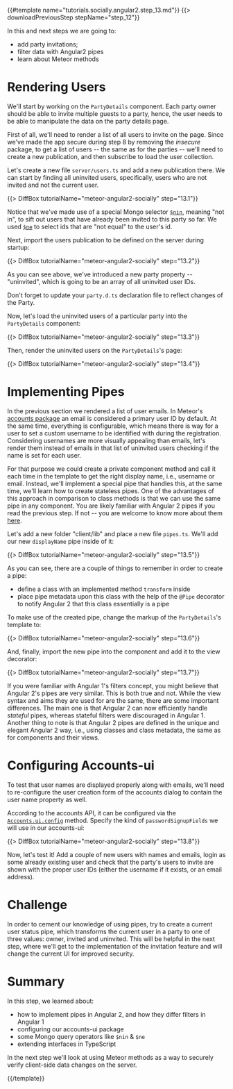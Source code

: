 {{#template name="tutorials.socially.angular2.step_13.md"}} {{> downloadPreviousStep stepName="step_12"}}

In this and next steps we are going to:

- add party invitations;
- filter data with Angular2 pipes
- learn about Meteor methods

# Rendering Users

We'll start by working on the `PartyDetails` component. Each party owner should be able to invite multiple guests to a party, hence, the user needs to be able to manipulate the data on the party details page.

First of all, we'll need to render a list of all users to invite on the page. Since we've made the app secure during step 8 by removing the _insecure_ package, to get a list of users -- the same as for the parties -- we'll need to create a new publication, and then subscribe to load the user collection.

Let's create a new file `server/users.ts` and add a new publication there. We can start by finding all uninvited users, specifically, users who are not invited and not the current user.

{{> DiffBox tutorialName="meteor-angular2-socially" step="13.1"}}

Notice that we've made use of a special Mongo selector [`$nin`](https://docs.mongodb.org/manual/reference/operator/query/nin/),
meaning "not in", to sift out users that have already been invited to this party so far.
We used [`$ne`](https://docs.mongodb.org/manual/reference/operator/query/ne/) to select ids
that are "not equal" to the user's id.

Next, import the users publication to be defined on the server during startup:

{{> DiffBox tutorialName="meteor-angular2-socially" step="13.2"}}

As you can see above, we've introduced a new party property -- "uninvited", which is going to be an array of all uninvited user IDs.

Don't forget to update your `party.d.ts` declaration file to reflect changes of the Party.

Now, let's load the uninvited users of a particular party into the `PartyDetails` component:

{{> DiffBox tutorialName="meteor-angular2-socially" step="13.3"}}

Then, render the uninvited users on the `PartyDetails`'s page:

{{> DiffBox tutorialName="meteor-angular2-socially" step="13.4"}}

# Implementing Pipes

In the previous section we rendered a list of user emails. In Meteor's [accounts package](http://docs.meteor.com/#/full/accounts_api) an email is considered a primary user ID by default. At the same time, everything is configurable, which means there is way for a user to set a custom username to be identified with during the registration. Considering usernames are more visually appealing than emails, let's render them instead of emails in that list of uninvited users checking if the name is set for each user.

For that purpose we could create a private component method and call it each time in the template to get the right display name, i.e., username or email. Instead, we'll implement a special pipe that handles this, at the same time, we'll learn how to create stateless pipes. One of the advantages of this approach in comparison to class methods is that we can use the same pipe in any component. You are likely familiar with Angular 2 pipes if you read the previous step. If not -- you are welcome to know more about them [here](https://angular.io/docs/ts/latest/guide/pipes.html).

Let's add a new folder "client/lib" and place a new file `pipes.ts`. We'll add our new `displayName` pipe inside of it:

{{> DiffBox tutorialName="meteor-angular2-socially" step="13.5"}}

As you can see, there are a couple of things to remember in order to create a pipe:

- define a class with an implemented method `transform` inside
- place pipe metadata upon this class with the help of the `@Pipe` decorator to notify Angular 2 that this class essentially is a pipe

To make use of the created pipe, change the markup of the `PartyDetails`'s template to:

{{> DiffBox tutorialName="meteor-angular2-socially" step="13.6"}}

And, finally, import the new pipe into the component and add it to the view decorator:

{{> DiffBox tutorialName="meteor-angular2-socially" step="13.7"}}

If you were familiar with Angular 1's filters concept, you might believe that Angular 2's pipes are very similar. This is both true and not. While the view syntax and aims they are used for are the same, there are some important differences. The main one is that Angular 2 can now efficiently handle _stateful_ pipes, whereas stateful filters were discouraged in Angular 1. Another thing to note is that Angular 2 pipes are defined in the unique and elegant Angular 2 way, i.e., using classes and class metadata, the same as for components and their views.

# Configuring Accounts-ui

To test that user names are displayed properly along with emails, we'll need to re-configure the user creation form of the accounts dialog to contain the user name property as well.

According to the accounts API, it can be configured via the [`Accounts.ui.config`](http://docs.meteor.com/#/full/accounts_ui_config) method. Specify the kind of `passwordSignupFields` we will use in our accounts-ui:

{{> DiffBox tutorialName="meteor-angular2-socially" step="13.8"}}

Now, let's test it! Add a couple of new users with names and emails, login as some already existing user and check that the party's users to invite are shown with the proper user IDs (either the username if it exists, or an email address).

# Challenge

In order to cement our knowledge of using pipes, try to create a current user status pipe, which transforms the current user in a party to one of three values: owner, invited and uninvited. This will be helpful in the next step, where we'll get to the implementation of the invitation feature and will change the current UI for improved security.

# Summary

In this step, we learned about:

- how to implement pipes in Angular 2, and how they differ filters in Angular 1
- configuring our accounts-ui package
- some Mongo query operators like `$nin` & `$ne`
- extending interfaces in TypeScript

In the next step we'll look at using Meteor methods as a way to securely verify client-side data changes on the server.

{{/template}}
